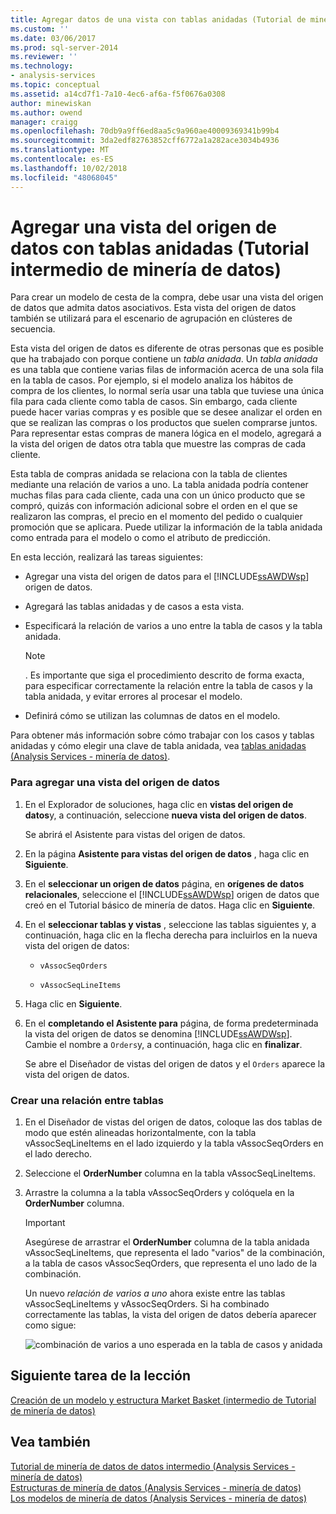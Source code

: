 ```yaml
---
title: Agregar datos de una vista con tablas anidadas (Tutorial de minería de datos intermedios) de origen | Microsoft Docs
ms.custom: ''
ms.date: 03/06/2017
ms.prod: sql-server-2014
ms.reviewer: ''
ms.technology:
- analysis-services
ms.topic: conceptual
ms.assetid: a14cd7f1-7a10-4ec6-af6a-f5f0676a0308
author: minewiskan
ms.author: owend
manager: craigg
ms.openlocfilehash: 70db9a9ff6ed8aa5c9a960ae40009369341b99b4
ms.sourcegitcommit: 3da2edf82763852cff6772a1a282ace3034b4936
ms.translationtype: MT
ms.contentlocale: es-ES
ms.lasthandoff: 10/02/2018
ms.locfileid: "48068045"
---
```

# <a name="adding-a-data-source-view-with-nested-tables-intermediate-data-mining-tutorial"></a>Agregar una vista del origen de datos con tablas anidadas (Tutorial intermedio de minería de datos)
  Para crear un modelo de cesta de la compra, debe usar una vista del origen de datos que admita datos asociativos. Esta vista del origen de datos también se utilizará para el escenario de agrupación en clústeres de secuencia.  
  
 Esta vista del origen de datos es diferente de otras personas que es posible que ha trabajado con porque contiene un *tabla anidada*. Un *tabla anidada* es una tabla que contiene varias filas de información acerca de una sola fila en la tabla de casos. Por ejemplo, si el modelo analiza los hábitos de compra de los clientes, lo normal sería usar una tabla que tuviese una única fila para cada cliente como tabla de casos. Sin embargo, cada cliente puede hacer varias compras y es posible que se desee analizar el orden en que se realizan las compras o los productos que suelen comprarse juntos. Para representar estas compras de manera lógica en el modelo, agregará a la vista del origen de datos otra tabla que muestre las compras de cada cliente.  
  
 Esta tabla de compras anidada se relaciona con la tabla de clientes mediante una relación de varios a uno. La tabla anidada podría contener muchas filas para cada cliente, cada una con un único producto que se compró, quizás con información adicional sobre el orden en el que se realizaron las compras, el precio en el momento del pedido o cualquier promoción que se aplicara. Puede utilizar la información de la tabla anidada como entrada para el modelo o como el atributo de predicción.  
  
 En esta lección, realizará las tareas siguientes:  
  
-   Agregar una vista del origen de datos para el [!INCLUDE[ssAWDWsp](../includes/ssawdwsp-md.md)] origen de datos.  
  
-   Agregará las tablas anidadas y de casos a esta vista.  
  
-   Especificará la relación de varios a uno entre la tabla de casos y la tabla anidada.  
  
    > [!NOTE]  
    >  . Es importante que siga el procedimiento descrito de forma exacta, para especificar correctamente la relación entre la tabla de casos y la tabla anidada, y evitar errores al procesar el modelo.  
  
-   Definirá cómo se utilizan las columnas de datos en el modelo.  
  
 Para obtener más información sobre cómo trabajar con los casos y tablas anidadas y cómo elegir una clave de tabla anidada, vea [tablas anidadas &#40;Analysis Services - minería de datos&#41;](../../2014/analysis-services/data-mining/nested-tables-analysis-services-data-mining.md).  
  
### <a name="to-add-a-data-source-view"></a>Para agregar una vista del origen de datos  
  
1.  En el Explorador de soluciones, haga clic en **vistas del origen de datos**y, a continuación, seleccione **nueva vista del origen de datos**.  
  
     Se abrirá el Asistente para vistas del origen de datos.  
  
2.  En la página **Asistente para vistas del origen de datos** , haga clic en **Siguiente**.  
  
3.  En el **seleccionar un origen de datos** página, en **orígenes de datos relacionales**, seleccione el [!INCLUDE[ssAWDWsp](../includes/ssawdwsp-md.md)] origen de datos que creó en el Tutorial básico de minería de datos. Haga clic en **Siguiente**.  
  
4.  En el **seleccionar tablas y vistas** , seleccione las tablas siguientes y, a continuación, haga clic en la flecha derecha para incluirlos en la nueva vista del origen de datos:  
  
    -   `vAssocSeqOrders`  
  
    -   `vAssocSeqLineItems`  
  
5.  Haga clic en **Siguiente**.  
  
6.  En el **completando el Asistente para** página, de forma predeterminada la vista del origen de datos se denomina [!INCLUDE[ssAWDWsp](../includes/ssawdwsp-md.md)]. Cambie el nombre a `Orders`y, a continuación, haga clic en **finalizar**.  
  
     Se abre el Diseñador de vistas del origen de datos y el `Orders` aparece la vista del origen de datos.  
  
### <a name="to-create-a-relationship-between-tables"></a>Crear una relación entre tablas  
  
1.  En el Diseñador de vistas del origen de datos, coloque las dos tablas de modo que estén alineadas horizontalmente, con la tabla vAssocSeqLineItems en el lado izquierdo y la tabla vAssocSeqOrders en el lado derecho.  
  
2.  Seleccione el **OrderNumber** columna en la tabla vAssocSeqLineItems.  
  
3.  Arrastre la columna a la tabla vAssocSeqOrders y colóquela en la **OrderNumber** columna.  
  
    > [!IMPORTANT]  
    >  Asegúrese de arrastrar el **OrderNumber** columna de la tabla anidada vAssocSeqLineItems, que representa el lado "varios" de la combinación, a la tabla de casos vAssocSeqOrders, que representa el uno lado de la combinación.  
  
     Un nuevo *relación de varios a uno* ahora existe entre las tablas vAssocSeqLineItems y vAssocSeqOrders. Si ha combinado correctamente las tablas, la vista del origen de datos debería aparecer como sigue:  
  
     ![combinación de varios a uno esperada en la tabla de casos y anidada](../../2014/tutorials/media/dsv-nestedjoin-illustration.gif "esperada combinación varios a uno en la tabla de casos y anidada")  
  
## <a name="next-task-in-lesson"></a>Siguiente tarea de la lección  
 [Creación de un modelo y estructura Market Basket &#40;intermedio de Tutorial de minería de datos&#41;](../../2014/tutorials/creating-a-market-basket-structure-and-model-intermediate-data-mining-tutorial.md)  
  
## <a name="see-also"></a>Vea también  
 [Tutorial de minería de datos de datos intermedio &#40;Analysis Services - minería de datos&#41;](../../2014/tutorials/intermediate-data-mining-tutorial-analysis-services-data-mining.md)   
 [Estructuras de minería de datos &#40;Analysis Services - minería de datos&#41;](../../2014/analysis-services/data-mining/mining-structures-analysis-services-data-mining.md)   
 [Los modelos de minería de datos &#40;Analysis Services - minería de datos&#41;](../../2014/analysis-services/data-mining/mining-models-analysis-services-data-mining.md)  
  
  
